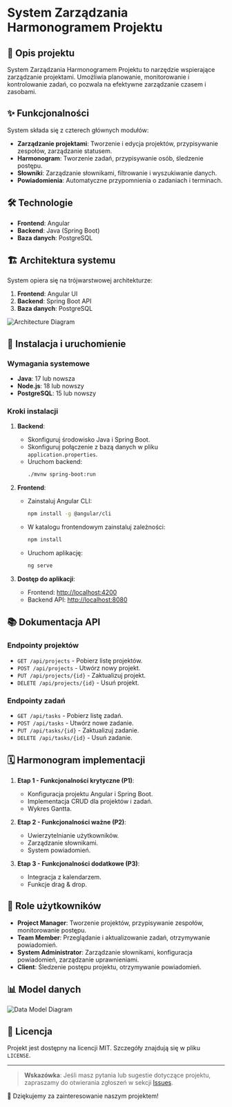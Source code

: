 # System Zarządzania Harmonogramem Projektu


## 📖 Opis projektu
System Zarządzania Harmonogramem Projektu to narzędzie wspierające zarządzanie projektami. Umożliwia planowanie, monitorowanie i kontrolowanie zadań, co pozwala na efektywne zarządzanie czasem i zasobami.

## ✨ Funkcjonalności
System składa się z czterech głównych modułów:
- **Zarządzanie projektami**: Tworzenie i edycja projektów, przypisywanie zespołów, zarządzanie statusem.
- **Harmonogram**: Tworzenie zadań, przypisywanie osób, śledzenie postępu.
- **Słowniki**: Zarządzanie słownikami, filtrowanie i wyszukiwanie danych.
- **Powiadomienia**: Automatyczne przypomnienia o zadaniach i terminach.

## 🛠 Technologie
- **Frontend**: Angular
- **Backend**: Java (Spring Boot)
- **Baza danych**: PostgreSQL

## 🏗 Architektura systemu
System opiera się na trójwarstwowej architekturze:
1. **Frontend**: Angular UI
2. **Backend**: Spring Boot API
3. **Baza danych**: PostgreSQL

![Architecture Diagram](https://via.placeholder.com/800x400.png?text=Architecture+Diagram)

## 🚀 Instalacja i uruchomienie

### Wymagania systemowe
- **Java**: 17 lub nowsza
- **Node.js**: 18 lub nowszy
- **PostgreSQL**: 15 lub nowszy

### Kroki instalacji
1. **Backend**:
   - Skonfiguruj środowisko Java i Spring Boot.
   - Skonfiguruj połączenie z bazą danych w pliku `application.properties`.
   - Uruchom backend:
     ```bash
     ./mvnw spring-boot:run
     ```

2. **Frontend**:
   - Zainstaluj Angular CLI:
     ```bash
     npm install -g @angular/cli
     ```
   - W katalogu frontendowym zainstaluj zależności:
     ```bash
     npm install
     ```
   - Uruchom aplikację:
     ```bash
     ng serve
     ```

3. **Dostęp do aplikacji**:
   - Frontend: [http://localhost:4200](http://localhost:4200)
   - Backend API: [http://localhost:8080](http://localhost:8080)

## 📚 Dokumentacja API

### Endpointy projektów
- `GET /api/projects` - Pobierz listę projektów.
- `POST /api/projects` - Utwórz nowy projekt.
- `PUT /api/projects/{id}` - Zaktualizuj projekt.
- `DELETE /api/projects/{id}` - Usuń projekt.

### Endpointy zadań
- `GET /api/tasks` - Pobierz listę zadań.
- `POST /api/tasks` - Utwórz nowe zadanie.
- `PUT /api/tasks/{id}` - Zaktualizuj zadanie.
- `DELETE /api/tasks/{id}` - Usuń zadanie.

## 🗓 Harmonogram implementacji
1. **Etap 1 - Funkcjonalności krytyczne (P1)**:
   - Konfiguracja projektu Angular i Spring Boot.
   - Implementacja CRUD dla projektów i zadań.
   - Wykres Gantta.

2. **Etap 2 - Funkcjonalności ważne (P2)**:
   - Uwierzytelnianie użytkowników.
   - Zarządzanie słownikami.
   - System powiadomień.

3. **Etap 3 - Funkcjonalności dodatkowe (P3)**:
   - Integracja z kalendarzem.
   - Funkcje drag & drop.

## 👥 Role użytkowników
- **Project Manager**: Tworzenie projektów, przypisywanie zespołów, monitorowanie postępu.
- **Team Member**: Przeglądanie i aktualizowanie zadań, otrzymywanie powiadomień.
- **System Administrator**: Zarządzanie słownikami, konfiguracja powiadomień, zarządzanie uprawnieniami.
- **Client**: Śledzenie postępu projektu, otrzymywanie powiadomień.

## 📊 Model danych
![Data Model Diagram](https://via.placeholder.com/800x400.png?text=Data+Model+Diagram)

## 📝 Licencja
Projekt jest dostępny na licencji MIT. Szczegóły znajdują się w pliku `LICENSE`.

---

> **Wskazówka**: Jeśli masz pytania lub sugestie dotyczące projektu, zapraszamy do otwierania zgłoszeń w sekcji [Issues](https://github.com/your-repo/issues).

🎉 Dziękujemy za zainteresowanie naszym projektem!
